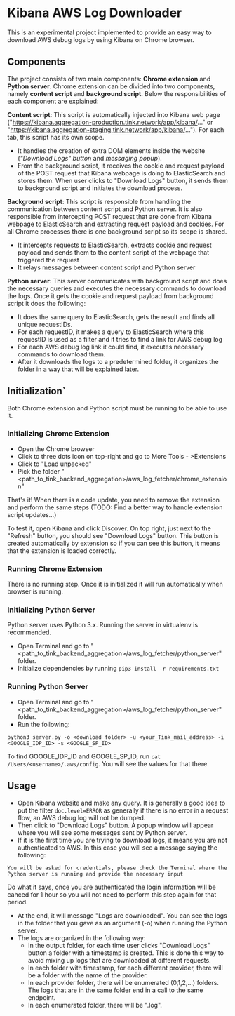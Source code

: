 # Kibana AWS Log Downloader

This is an experimental project implemented to provide an easy way to download AWS debug logs by using Kibana on Chrome browser.

## Components

The project consists of two main components: **Chrome extension** and **Python server**. Chrome extension can be divided into two components, namely **content script** and **background script**. Below the responsibilities of each component are explained:

**Content script**: This script is automatically injected into Kibana web page ("https://kibana.aggregation-production.tink.network/app/kibana/..." or "https://kibana.aggregation-staging.tink.network/app/kibana/..."). For each tab, this script has its own scope.
- It handles the creation of extra DOM elements inside the website (*"Download Logs" button* and *messaging popup*).
- From the background script, it receives the cookie and request payload of the POST request that Kibana webpage is doing to ElasticSearch and stores them. When user clicks to "Download Logs" button, it sends them to background script and initiates the download process.

**Background script**: This script is responsible from handling the communication between content script and Python server. It is also responsible from intercepting POST request that are done from Kibana webpage to ElasticSearch and extracting request payload and cookies. For all Chrome processes there is one background script so its scope is shared.
- It intercepts requests to ElasticSearch, extracts cookie and request payload and sends them to the content script of the webpage that triggered the request
- It relays messages between content script and Python server

**Python server**: This server communicates with background script and does the necessary queries and executes the necessary commands to download the logs. Once it gets the cookie and request payload from background script it does the following:
- It does the same query to ElasticSearch, gets the result and finds all unique requestIDs. 
- For each requestID, it makes a query to ElasticSearch where this requestID is used as a filter and it tries to find a link for AWS debug log
- For each AWS debug log link it could find, it executes necessary commands to download them.
- After it downloads the logs to a predetermined folder, it organizes the folder in a way that will be explained later.

## Initialization`

Both Chrome extension and Python script must be running to be able to use it.

### Initializing Chrome Extension

- Open the Chrome browser
- Click to three dots icon on top-right and go to More Tools - >Extensions
- Click to "Load unpacked"
- Pick the folder "<path_to_tink_backend_aggregation>/aws_log_fetcher/chrome_extension"

That's it! When there is a code update, you need to remove the extension and perform the same steps (TODO: Find a better way to handle extension script updates...)

To test it, open Kibana and click Discover. On top right, just next to the "Refresh" button, you should see "Download Logs" button. This button is created automatically by extension so if you can see this button, it means that the extension is loaded correctly.

### Running Chrome Extension

There is no running step. Once it is initialized it will run automatically when browser is running.

### Initializing Python Server

Python server uses Python 3.x. Running the server in virtualenv is recommended.

- Open Terminal and go to "<path_to_tink_backend_aggregation>/aws_log_fetcher/python_server" folder.
- Initialize dependencies by running `pip3 install -r requirements.txt`

### Running Python Server

- Open Terminal and go to "<path_to_tink_backend_aggregation>/aws_log_fetcher/python_server" folder.
- Run the following:

```
python3 server.py -o <download_folder> -u <your_Tink_mail_address> -i <GOOGLE_IDP_ID> -s <GOOGLE_SP_ID>
```

To find GOOGLE_IDP_ID and GOOGLE_SP_ID, run `cat /Users/<username>/.aws/config`. You will see the values for that there.

## Usage

- Open Kibana website and make any query. It is generally a good idea to put the filter `doc.level=ERROR` as generally if there is no error in a request flow, an AWS debug log will not be dumped. 
- Then click to "Download Logs" button. A popup window will appear where you will see some messages sent by Python server.
- If it is the first time you are trying to download logs, it means you are not authenticated to AWS. In this case you will see a message saying the following:
```
You will be asked for credentials, please check the Terminal where the Python server is running and provide the necessary input
```
Do what it says, once you are authenticated the login information will be cahced for 1 hour so you will not need to perform this step again for that period.
- At the end, it will message "Logs are downloaded". You can see the logs in the folder that you gave as an argument (-o) when running the Python server.
- The logs are organized in the following way:
  - In the output folder, for each time user clicks "Download Logs" button a folder with a timestamp is created. This is done this way to avoid mixing up logs that are downloaded at different requests.
  - In each folder with timestamp, for each different provider, there will be a folder with the name of the provider.
  - In each provider folder, there will be enumerated (0,1,2,...) folders. The logs that are in the same folder end in a call to the same endpoint.
  - In each enumerated folder, there will be "<requestId>.log".

